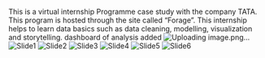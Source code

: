 This is a virtual internship Programme case study with the company TATA.
This program is hosted through the site called “Forage”.
This internship helps to learn data basics such as data cleaning, modelling, visualization and storytelling.
dashboard of analysis added
![Uploading image.png…]()
![Slide1](https://github.com/user-attachments/assets/7937c26e-b39d-44e1-bf76-3d5b6a639336)
![Slide2](https://github.com/user-attachments/assets/d0ea85a8-6f77-4488-9fca-d3f679cbea5d)
![Slide3](https://github.com/user-attachments/assets/6be1e02c-63ec-4d6d-9bf5-211415485128)
![Slide4](https://github.com/user-attachments/assets/549195fb-016f-48e1-b214-5b82f48da038)
![Slide5](https://github.com/user-attachments/assets/a600370f-a7e8-4ab2-ae01-8d70e707867a)
![Slide6](https://github.com/user-attachments/assets/d2947fd1-d7db-49c4-b4e6-79d067b5c71d)
